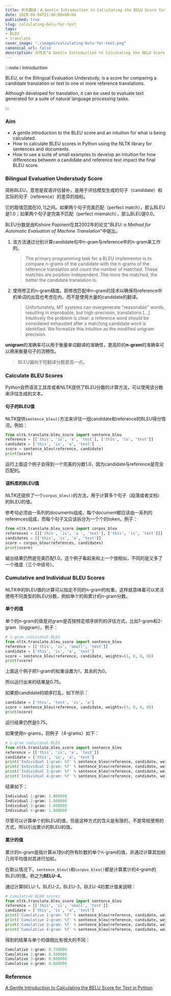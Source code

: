 ```yaml
---
title: 外文翻译：A Gentle Introduction to Calculating the BELU Score for Text in Python
date: 2020-04-04T21:00:00+08:00
published: true
slug: calculating-belu-for-text
tags:
- BLEU
- translate
cover_image: "./images/calculating-belu-for-text.png"
canonical_url: false
description: 对外文"A Gentle Introduction to Calculating the BELU Score for Text in Python"的翻译与解释
---
```


:::note ℹ️ Introduction

BLEU, or the Bilingual Evaluation Understudy, is a score for comparing a candidate translation or text to one or more reference translations.

Although developed for translation, it can be used to evaluate text generated for a suite of natural language processing tasks.

:::

### Aim

* A gentle introduction to the BLEU score and an intuition for what is being calculated.
* How to calculate BLEU scores in Python using the NLTK library for sentences and documents.
* How to use a suite of small examples to develop an intuition for how differences between a candidate and reference text impact the final BLEU score.

<!-- more -->

### Bilingual Evaluation Understudy Score

简称BLEU，意思是双语评估替补，是用于评估模型生成的句子（candidate）和实际的句子（reference）的差异的指标。

它的取值范围在$[0, 1]$之间。如果两个句子完美匹配（perfect match），那么BLEU是1.0；如果两个句子是完美不匹配（perfect mismatch），那么BLEU是0.0。

BLEU分数是由Kishore Papineni在其2002年的论文"*BLEU: a Method for Automatic Evaluation of Machine Translation*"中提出。

1. 该方法通过分别计算candidate句中n-gram与reference中的n-gram来工作的。

    > The primary programming task for a BLEU implementor is to compare n-grams of the candidate with the n-grams of the reference translation and count the number of matched. These matches are position-independent. The more the matched, the better the candidate translation is.

2. 使用修正的n-gram精度。即修改匹配中n-gram的技术以确保将reference中的单词的出现也考虑在内，而不是使用大量的candidate的翻译。

    > Unfortunately, MT systems can overgenerate "reasonable" words, resulting in improbable, but high-precision, translations [...] Intuitively the problem is clear: a reference word should be considered exhausted after a matching candidate word is identified. We formalize this intuition as the modified unigram precision.

**unigram**的准确率可以用于衡量单词翻译的准确性，更高阶的**n-gram**的准确率可以用来衡量句子的流畅性。

> BLEU偏向于短翻译分数更高一点。

### Calculate BLEU Scores

Python自然语言工具库或者NLTK提供了BLEU分数的计算方法，可以使用该分数来评估生成的文本。

#### 句子的BLEU值

NLTK提供`sentence_bleu()`方法来评估一组candidate和reference的BLEU得分情况。例如：

```python
from nltk.translate.bleu_score import sentence_bleu
reference = [['this', 'is', 'a', 'test'], ['this', 'is', 'test']]
candidate = ['this', 'is', 'a', 'test']
score = sentence_bleu(reference, candidate)
print(score)
```

运行上面这个例子会得到一个完美的分数1.0，因为candidate与reference是完全匹配的。

#### 语料库的BLEU值

NLTK还提供了一个`corpus_bleu()`的方法，用于计算多个句子（段落或者文档）的BLEU的值。

参考句必须由一系列的documents组成，每个document都应该由一系列的references组成，而每个句子又应该拆分为一个个的token。例子：

```python
from nltk.translate.bleu_score import corpus_bleu
references = [[['this', 'is', 'a ', 'test'], ['this', 'is', 'test']]]
candidates = [['this', 'is', 'a', 'test']]
score = corpus_bleu(references, candidates)
print(score)
```

输出结果仍然是完美匹配1.0。这个例子看起来和上一个很相似，不同的是又多了一个维度（三个中括号）。

### Cumulative and Individual BLEU Scores

NLTK中的BLEU值的计算可以指定不同的n-gram的权重。这样就意味着可以灵活使用不同类型的BLEU分数，例如单个的和累计的n-gram分数。

#### 单个的值

单个的n-gram的值是对gram是否按特定顺序排列的评估方式，比如1-gram和2-gram（biggram）。例子：

```python
# 1-gram individual BLEU
from nltk.translate.bleu_score import sentence_bleu
reference = [['this', 'is', 'small', 'test']]
candidate = ['this', 'is', 'a', 'test']
score = sentence_bleu(reference, candidate, weights=(1, 0, 0, 0))
print(score)
```

上面这个例子把1-gram的权重设置为1，其余的为0。

所以运行出来的结果是0.75。

如果把candidate的顺序打乱，如下所示：

```python
candidate = ['this', 'test', 'is', 'a']
score = sentence_bleu(reference, candidate, weights=(1, 0, 0, 0))
print(score)
```

运行结果仍然是0.75。

如果使用n-grams，则例子（4-grams）如下：

```python
# n-gram individual BLEU
from nltk.translate.bleu_score import sentence_bleu
reference = [['this', 'is', 'a', 'test']]
candidate = ['this', 'is', 'a', 'test']
print('Individual 1-gram: %f' % sentence_bleu(reference, candidate, weights=(1, 0, 0, 0)))
print('Individual 2-gram: %f' % sentence_bleu(reference, candidate, weights=(0, 1, 0, 0)))
print('Individual 3-gram: %f' % sentence_bleu(reference, candidate, weights=(0, 0, 1, 0)))
print('Individual 4-gram: %f' % sentence_bleu(reference, candidate, weights=(0, 0, 0, 1)))
```

结果如下：

```python
Individual 1-gram: 1.000000
Individual 2-gram: 1.000000
Individual 3-gram: 1.000000
Individual 4-gram: 1.000000
```

尽管可以计算单个的BLEU的值，但是这种方式的含义是有限的，不是常规使用的方式，所以引出累计的BLEU的值。

#### 累计的值

累计的n-gram是指计算从1到n的所有阶数的单个n-gram的值，并通过计算其加权几何平均值对其进行加权。

在默认情况下，`sentence_bleu()`和`corpus_bleu()`都是计算累计的4-gram的BLEU的值，称之为**BELU-4**。

通过计算BELU-1，BLEU-2，BLEU-3，BLEU-4的累计值来说明：

```python
# cumulative BLEU scores
from nltk.translate.bleu_score import sentence_bleu
reference = [['this', 'is', 'small', 'test']]
candidate = ['this', 'is', 'a', 'test']
print('Cumulative 1-gram: %f' % sentence_bleu(reference, candidate, weights=(1, 0, 0, 0)))
print('Cumulative 2-gram: %f' % sentence_bleu(reference, candidate, weights=(0.5, 0.5, 0, 0)))
print('Cumulative 3-gram: %f' % sentence_bleu(reference, candidate, weights=(0.33, 0.33, 0.33, 0)))
print('Cumulative 4-gram: %f' % sentence_bleu(reference, candidate, weights=(0.25, 0.25, 0.25, 0.25)))
```

得到的结果与单个的值相比有很大的不同：

```python
Cumulative 1-gram: 0.750000
Cumulative 2-gram: 0.500000
Cumulative 3-gram: 0.000000
Cumulative 4-gram: 0.000000
```

### Reference

[A Gentle Introduction to Calculating the BELU Score for Text in Python](https://machinelearningmastery.com/calculate-bleu-score-for-text-python/)